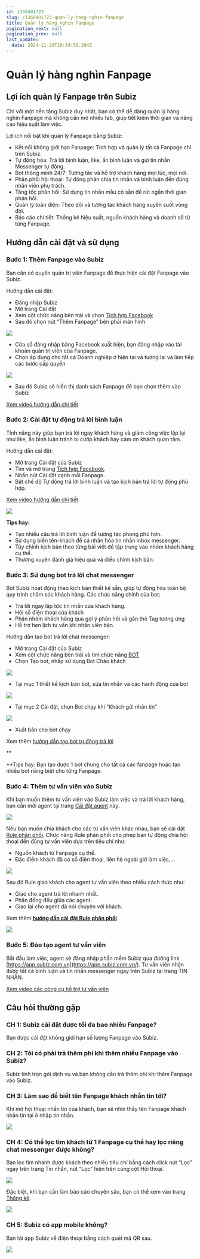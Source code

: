 ```yaml
---
id: 1368401723
slug: /1368401723-quan-ly-hang-nghin-fanpage
title: Quản lý hàng nghìn Fanpage
pagination_next: null
pagination_prev: null
last_update:
  date: 2024-11-29T10:34:56.284Z
---
```


# Quản lý hàng nghìn Fanpage



## Lợi ích quản lý Fanpage trên Subiz


Chỉ với một nền tảng Subiz duy nhất, bạn có thể dễ dàng quản lý hàng nghìn Fanpage mà không cần mở nhiều tab, giúp tiết kiệm thời gian và nâng cao hiệu suất làm việc.

Lợi ích nổi bật khi quản lý Fanpage bằng Subiz:

- Kết nối không giới hạn Fanpage: Tích hợp và quản lý tất cả Fanpage chỉ trên Subiz.
- Tự động hóa: Trả lời bình luận, like, ẩn bình luận và gửi tin nhắn Messenger tự động.
- Bot thông minh 24/7: Tương tác và hỗ trợ khách hàng mọi lúc, mọi nơi.
- Phân phối hội thoại: Tự động phân chia tin nhắn và bình luận đến đúng nhân viên phụ trách.
- Tăng tốc phản hồi: Sử dụng tin nhắn mẫu có sẵn để rút ngắn thời gian phản hồi.
- Quản lý toàn diện: Theo dõi và tương tác khách hàng xuyên suốt vòng đời.
- Báo cáo chi tiết: Thống kê hiệu suất, nguồn khách hàng và doanh số từ từng Fanpage.
## Hướng dẫn cài đặt và sử dụng

### Bước 1: Thêm Fanpage vào Subiz


Bạn cần có quyền quản trị viên Fanpage để thực hiện cài đặt Fanpage vào Subiz.

Hướng dẫn cài đặt:

- Đăng nhập Subiz
- Mở trang Cài đặt
- Xem cột chức năng bên trái và chọn [Tích hợp Facebook](https://app.subiz.com.vn/settings/messenger)
- Sau đó chọn nút “Thêm Fanpage” bên phải màn hình


![](https://vcdn.subiz-cdn.com/file/fisfloqyawjjybmfhruc_acpxkgumifuoofoosble/unnamed.png)




- Cửa sổ đăng nhập bằng Facebook xuất hiện, bạn đăng nhập vào tài khoản quản trị viên của Fanpage.
- Chọn áp dụng cho tất cả Doanh nghiệp ở hiện tại và tương lai và làm tiếp các bước cấp quyền


![](https://vcdn.subiz-cdn.com/file/fisfloqyfkjuqzjveioj_acpxkgumifuoofoosble/unnamed.png)


- Sau đó Subiz sẽ hiển thị danh sách Fanpage để bạn chọn thêm vào Subiz

[Xem video hướng dẫn chi tiết](https://www.youtube.com/watch?v=kkzDSpR26dM&t=1s)
### Bước 2: Cài đặt tự động trả lời bình luận


Tính năng này giúp bạn trả lời ngay khách hàng và giảm công việc lặp lại như like, ẩn bình luận tránh bị cướp khách hay cảm ơn khách quan tâm.

Hướng dẫn cài đặt:

- Mở trang Cài đặt của Subiz
- Tìm và mở trang [Tích hợp Facebook](https://app.subiz.com.vn/settings/messenger).
- Nhấn nút Cài đặt cạnh mỗi Fanpage.
- Bật chế độ Tự động trả lời bình luận và tạo kịch bản trả lời tự động phù hợp.

[Xem video hướng dẫn chi tiết](https://www.youtube.com/watch?v=jAkRovJXnDE&t=4s)


![](https://vcdn.subiz-cdn.com/file/fisfloqyjjygvgbsowoe_acpxkgumifuoofoosble/unnamed.png)


**Tips hay:**

- Tạo nhiều câu trả lời bình luận để tương tác phong phú hơn.
- Sử dụng biến tên-khách để cá nhân hóa tin nhắn inbox messenger.
- Tùy chỉnh kịch bản theo từng bài viết để tập trung vào nhóm khách hàng cụ thể.
- Thường xuyên đánh giá hiệu quả và điều chỉnh kịch bản.
### Bước 3: Sử dụng bot trả lời chat messenger


Bot Subiz hoạt động theo kịch bản thiết kế sẵn, giúp tự động hóa toàn bộ quy trình chăm sóc khách hàng. Các chức năng chính của bot:

- Trả lời ngay lập tức tin nhắn của khách hàng.
- Hỏi số điện thoại của khách
- Phân nhóm khách hàng qua gợi ý phản hồi và gắn thẻ Tag tương ứng
- Hỗ trợ hẹn lịch tư vấn khi nhân viên bận.

Hướng dẫn tạo bot trả lời chat messenger: 

- Mở trang Cài đặt của Subiz
- Xem cột chức năng bên trái và tìm chức năng [BOT](https://app.subiz.com.vn/bots)
- Chọn Tạo bot, nhấp sử dụng Bot Chào khách




![](https://vcdn.subiz-cdn.com/file/fisfloqyntvzeobcthym_acpxkgumifuoofoosble/unnamed.png)


- Tại mục 1 thiết kế kịch bản bot, sửa tin nhắn và các hành động của bot


![](https://vcdn.subiz-cdn.com/file/fisfloqysoyksvjiecgb_acpxkgumifuoofoosble/unnamed.png)




- Tại mục 2 Cài đặt, chọn Bot chạy khi “Khách gửi nhắn tin”


![](https://vcdn.subiz-cdn.com/file/fisfloqyyghapxgiehrx_acpxkgumifuoofoosble/unnamed.png)




- Xuất bản cho bot chạy



Xem thêm [hướng dẫn tạo bot tự động trả lời](https://subiz.com.vn/docs/1540866648-bot-tu-dong-nhan-tin)

**

**Tips hay: Bạn tạo được 1 bot chung cho tất cả các fanpage hoặc tạo nhiều bot riêng biệt cho từng Fanpage.
### Bước 4: Thêm tư vấn viên vào Subiz


Khi bạn muốn thêm tư vấn viên vào Subiz làm việc và trả lời khách hàng, bạn cần mời agent tại trang [Cài đặt agent](https://app.subiz.com.vn/settings/agents) này.


![](https://vcdn.subiz-cdn.com/file/fisfloqzeilkxhcpqjhr_acpxkgumifuoofoosble/unnamed.png)


Nếu bạn muốn chia khách cho các tư vấn viên khác nhau, bạn sẽ cài đặt [Rule phân phối](https://app.subiz.com.vn/settings/rule-setting). Chức năng Rule phân phối cho phép bạn tự động chia hội thoại đến đúng tư vấn viên dựa trên tiêu chí như:

- Nguồn khách từ Fanpage cụ thể.
- Đặc điểm khách đã có số điện thoại, liên hệ ngoài giờ làm việc,...


![](https://vcdn.subiz-cdn.com/file/fisfloqzibxxtznjvjvh_acpxkgumifuoofoosble/unnamed.png)


Sau đó Rule giao khách cho agent tư vấn viên theo nhiều cách thức như:

- Giao cho agent trả lời nhanh nhất.
- Phân đồng đều giữa các agent.
- Giao lại cho agent đã nói chuyện với khách.

Xem thêm **[hướng dẫn cài đặt Rule phân phối](https://subiz.com.vn/docs/972963943-rule-phan-phoi-hoi-thoai)**




![](https://vcdn.subiz-cdn.com/file/fisfloqzmtbbdxvbmalh_acpxkgumifuoofoosble/unnamed.png)

### Bước 5: Đào tạo agent tư vấn viên


Bắt đầu làm việc, agent sẽ đăng nhập phần mềm Subiz qua đường link [https://app.subiz.com.vn](https://app.subiz.com.vn/). Tư vấn viên nhận được tất cả bình luận và tin nhắn messenger ngay trên Subiz tại trang TIN NHẮN. 



[Xem video các công cụ hỗ trợ tư vấn viên](https://www.youtube.com/watch?v=YLx3wXjoKUY)


















## Câu hỏi thường gặp

### CH 1: Subiz cài đặt được tối đa bao nhiêu Fanpage?


Bạn được cài đặt không giới hạn số lượng Fanpage vào Subiz.
### CH 2: Tôi có phải trả thêm phí khi thêm nhiều Fanpage vào Subiz?


Subiz tính trọn gói dịch vụ và bạn không cần trả thêm phí khi thêm Fanpage vào Subiz.
### CH 3: Làm sao để biết tên Fanpage khách nhắn tin tới?


Khi mở hội thoại nhắn tin của khách, bạn sẽ nhìn thấy tên Fanpage khách nhắn tin tại ô nhập tin nhắn.




![](https://vcdn.subiz-cdn.com/file/fisfloqzraskfgfyprlq_acpxkgumifuoofoosble/unnamed.png)



### CH 4: Có thể lọc tìm khách từ 1 Fanpage cụ thể hay lọc riêng chat messenger được không?




Bạn lọc tìm nhanh được khách theo nhiều tiêu chí bằng cách click nút “Lọc” ngay trên trang Tin nhắn, nút “Lọc” hiện trên cùng cột Hội thoại.


![](https://vcdn.subiz-cdn.com/file/fisfloqzurvijjwprmuv_acpxkgumifuoofoosble/unnamed.png)




Đặc biệt, khi bạn cần làm báo cáo chuyên sâu, bạn có thể xem vào trang [Thống kê](https://app.subiz.com.vn/new-reports/convo).


![](https://vcdn.subiz-cdn.com/file/fisfloqzzfgefmftlqon_acpxkgumifuoofoosble/unnamed.png)



### CH 5: Subiz có app mobile không?


Bạn tải app Subiz về điện thoại bằng cách quét mã QR sau.


![](https://vcdn.subiz-cdn.com/file/fisfloraemtubetzafgz_acpxkgumifuoofoosble/unnamed.png)